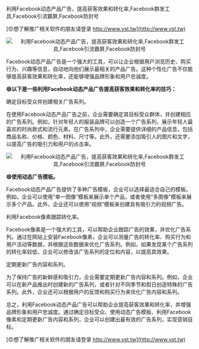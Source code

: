 利用Facebook动态产品广告，提高获客效果和转化率,Facebook群发工具,Facebook引流霸屏,Facebook防封号

[😍想了解推广相关软件的朋友请登录 http://www.vst.tw](http://www.vst.tw)

 <center><img src="https://vst.tw/MP4/tuiguang/png/3.png" alt="利用Facebook动态产品广告，提高获客效果和转化率,Facebook群发工具,Facebook引流霸屏,Facebook防封号"></center>

Facebook动态产品广告是一个强大的工具，可以让企业根据用户浏览历史、购买行为、兴趣等信息，自动地向他们展示最相关的产品广告。这种个性化广告不仅能够提高获客效果和转化率，还能够增强品牌形象和用户忠诚度。

**😄以下是一些利用Facebook动态产品广告提高获客效果和转化率的技巧：**

确定目标受众并创建相关广告系列。

在使用Facebook动态产品广告之前，企业需要确定其目标受众群体，并创建相应的广告系列。例如，针对年轻人的服装品牌可以创造一个广告系列，展示年轻人最喜欢的时尚款式和流行元素。在广告系列中，企业需要提供详细的产品信息，包括商品名称、价格、颜色、材料、尺寸等。此外，还需要添加吸引人的图片和文字，以提高广告的吸引力和用户的点击率。

 <center><img src="https://vst.tw/MP4/tuiguang/png/4.png" alt="利用Facebook动态产品广告，提高获客效果和转化率,Facebook群发工具,Facebook引流霸屏,Facebook防封号"></center>

**😄使用动态广告模板。**

Facebook动态产品广告提供了多种广告模板，企业可以选择最适合自己的模板。例如，企业可以使用“单一图像”模板来展示单个产品，或者使用“多图像”模板来展示多个产品。此外，企业还可以使用“视频”模板来创建具有吸引力的视频广告。

利用Facebook像素跟踪转化率。

Facebook像素是一个强大的工具，可以帮助企业跟踪广告的效果，并优化广告系列。通过在网站上安装Facebook像素，企业可以测量广告的转化率、购买行为和用户活动等数据，并根据这些数据来优化广告系列。例如，如果发现某个广告系列的转化率较低，企业可以修改该广告系列的定位和内容，以提高其效果。

定期更新广告内容和系列。

为了保持广告的新鲜感和吸引力，企业需要定期更新广告内容和系列。例如，企业可以在新产品推出时创建新的广告系列，或者针对不同季节和假日创造特殊的广告系列。此外，企业还可以根据用户的反馈和购买行为来优化广告内容和系列。

总之，利用Facebook动态产品广告可以帮助企业提高获客效果和转化率，并增强品牌形象和用户忠诚度。通过确定目标受众、使用动态广告模板、利用Facebook像素和定期更新广告内容和系列，企业可以创建出最有效的广告系列，实现营销目标。

[😍想了解推广相关软件的朋友请登录 http://www.vst.tw](http://www.vst.tw)



